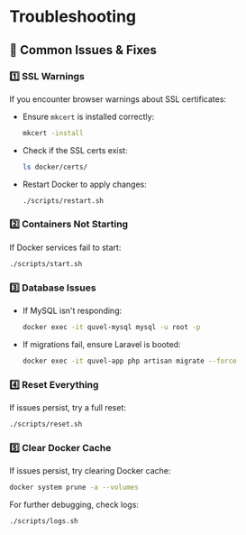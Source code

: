 # Troubleshooting

## 🔴 Common Issues & Fixes

### **1️⃣ SSL Warnings**

If you encounter browser warnings about SSL certificates:

- Ensure `mkcert` is installed correctly:

  ```bash
  mkcert -install
  ```

- Check if the SSL certs exist:

  ```bash
  ls docker/certs/
  ```

- Restart Docker to apply changes:

  ```bash
  ./scripts/restart.sh
  ```

### **2️⃣ Containers Not Starting**

If Docker services fail to start:

```bash
./scripts/start.sh
```

### **3️⃣ Database Issues**

- If MySQL isn't responding:

  ```bash
  docker exec -it quvel-mysql mysql -u root -p
  ```

- If migrations fail, ensure Laravel is booted:

  ```bash
  docker exec -it quvel-app php artisan migrate --force
  ```

### **4️⃣ Reset Everything**

If issues persist, try a full reset:

```bash
./scripts/reset.sh
```

### **5️⃣ Clear Docker Cache**

If issues persist, try clearing Docker cache:

```bash
docker system prune -a --volumes
```

For further debugging, check logs:

```bash
./scripts/logs.sh
```
